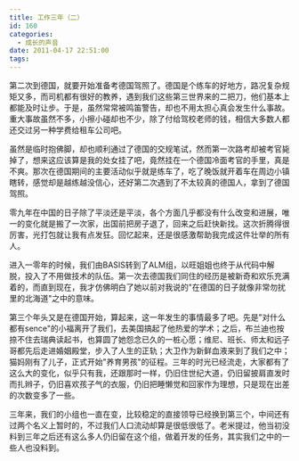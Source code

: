 ```yaml
---
title: 工作三年（二）
id: 160
categories:
  - 成长的声音
date: 2011-04-17 22:51:00
tags:
---
```


第二次到德国，就要开始准备考德国驾照了。德国是个练车的好地方，路况复杂规矩又多，而司机都有很好的教养，遇到我们这些第三世界来的二把刀，他们基本上都能及时让步。于是，虽然常常被鸣笛警告，却也不用太担心真会发生什么事故。重大事故虽然不多，小擦小碰却也不少，除了付给驾校老师的钱，相信大多数人都还交过另一种学费给租车公司吧。

虽然是临时抱佛脚，却也顺利通过了德国的交规笔试，然而第一次路考却被考官毙掉了，想来这应该算是我的处女挂了吧，竟然挂在一个德国冷面考官的手里，真是不爽。那次在德国期间的主要活动似乎就是练车了，吃了晚饭就开着车在周边小镇瞎转，感觉却是越练越没信心，还好第二次遇到了不太较真的德国人，拿到了德国驾照。

零九年在中国的日子除了平淡还是平淡，各个方面几乎都没有什么改变和进展，唯一的变化就是搬了一次家，出国前把房子退了，回来之后赶快新找。这次折腾得很厉害，光打包就让我有点发狂。回忆起来，还是很感激帮助我完成这件壮举的所有人。

进入一零年的时候，我们由BASIS转到了ALM组，以旺姐姐也终于从代码中解脱，投入了不用做技术的队伍。第一次去德国我们同住的经历是被新奇和欢乐充满着的，而直到现在，我才仿佛明白了她以前对我说的"在德国的日子就像非常勿扰里的北海道"之中的意味。

第三个年头又是在德国开始，算起来，这一年发生的事情最多了吧。先是"对什么都有sence"的小福离开了我们，去美国搞起了他热爱的学术；之后，布兰迪也按捺不住去瑞典读起书，也算圆了她怨念已久的一桩心愿；维尼、班长、师太和远子哥都先后走进婚姻殿堂，步入了人生的正轨；大卫作为新鲜血液来到了我们之中；猫妈刚有了儿子，正式开始"养育男孩"的征程。三年的时光已经流走，大家都有了这么大的变化，似乎只有我，还跟那时一样，仍旧住世纪大道，仍旧留披肩直发时而扎辫子，仍旧喜欢孩子气的衣服，仍旧把睡懒觉和回家作为理想，只是现在出差的次数变多了一些。

三年来，我们的小组也一直在变，比较稳定的直接领导已经换到第三个，中间还有过两个名义上暂时的，不过我们人口流动却算是很低很低了。老米提过，他当初没料到三年之后还有这么多人仍旧留在这个组，做着开发的任务，其实我们之中的一些人也没料到。
